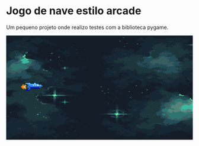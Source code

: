 # Jogo de nave estilo arcade

Um pequeno projeto onde realizo testes com a biblioteca pygame. 

![](https://github.com/brunofoglake/jogonave/blob/main/Animação.gif)
